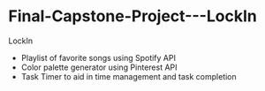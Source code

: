 # Final-Capstone-Project---LockIn
LockIn
- Playlist of favorite songs using Spotify API
- Color palette generator using Pinterest API
- Task Timer to aid in time management and task completion
